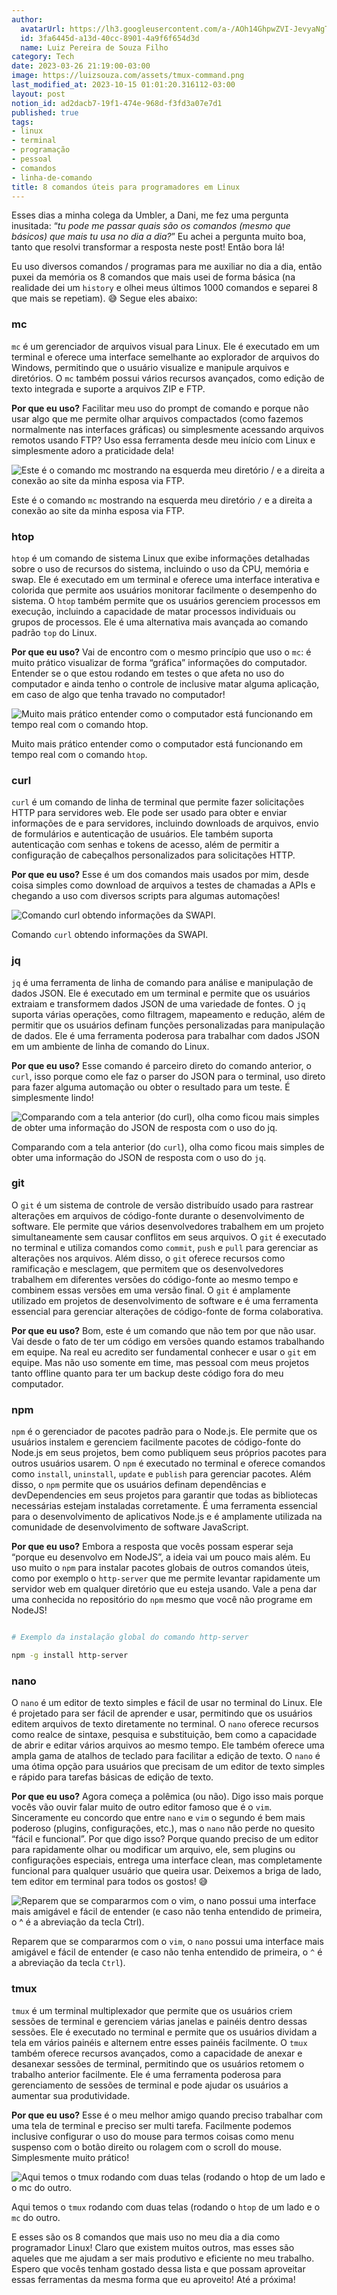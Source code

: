 ```yaml
---
author:
  avatarUrl: https://lh3.googleusercontent.com/a-/AOh14GhpwZVI-JevyaNgTdlrOT6YN20cI6V9Kxtq38Ij8AQ=s100
  id: 3fa6445d-a13d-40cc-8901-4a9f6f654d3d
  name: Luiz Pereira de Souza Filho
category: Tech
date: 2023-03-26 21:19:00-03:00
image: https://luizsouza.com/assets/tmux-command.png
last_modified_at: 2023-10-15 01:01:20.316112-03:00
layout: post
notion_id: ad2dacb7-19f1-474e-968d-f3fd3a07e7d1
published: true
tags:
- linux
- terminal
- programação
- pessoal
- comandos
- linha-de-comando
title: 8 comandos úteis para programadores em Linux
---
```


Esses dias a minha colega da Umbler, a Dani, me fez uma pergunta inusitada: “*tu pode me passar quais são os comandos (mesmo que básicos) que mais tu usa no dia a dia?*” Eu achei a pergunta muito boa, tanto que resolvi transformar a resposta neste post! Então bora lá!

Eu uso diversos comandos / programas para me auxiliar no dia a dia, então puxei da memória os 8 comandos que mais usei de forma básica (na realidade dei um `history` e olhei meus últimos 1000 comandos e separei 8 que mais se repetiam). 😅 Segue eles abaixo:

### mc

`mc` é um gerenciador de arquivos visual para Linux. Ele é executado em um terminal e oferece uma interface semelhante ao explorador de arquivos do Windows, permitindo que o usuário visualize e manipule arquivos e diretórios. O `mc` também possui vários recursos avançados, como edição de texto integrada e suporte a arquivos ZIP e FTP.

**Por que eu uso?** Facilitar meu uso do prompt de comando e porque não usar algo que me permite olhar arquivos compactados (como fazemos normalmente nas interfaces gráficas) ou simplesmente acessando arquivos remotos usando FTP? Uso essa ferramenta desde meu início com Linux e simplesmente adoro a praticidade dela!

![Este é o comando `mc` mostrando na esquerda meu diretório `/` e a direita a conexão ao site da minha esposa via FTP.](https://luizsouza.com/assets/mc-command.png)

Este é o comando `mc` mostrando na esquerda meu diretório `/` e a direita a conexão ao site da minha esposa via FTP.

### htop

`htop` é um comando de sistema Linux que exibe informações detalhadas sobre o uso de recursos do sistema, incluindo o uso da CPU, memória e swap. Ele é executado em um terminal e oferece uma interface interativa e colorida que permite aos usuários monitorar facilmente o desempenho do sistema. O `htop` também permite que os usuários gerenciem processos em execução, incluindo a capacidade de matar processos individuais ou grupos de processos. Ele é uma alternativa mais avançada ao comando padrão `top` do Linux.

**Por que eu uso?** Vai de encontro com o mesmo princípio que uso o `mc`: é muito prático visualizar de forma “gráfica” informações do computador. Entender se o que estou rodando em testes o que afeta no uso do computador e ainda tenho o controle de inclusive matar alguma aplicação, em caso de algo que tenha travado no computador!

![Muito mais prático entender como o computador está funcionando em tempo real com o comando `htop`.](https://luizsouza.com/assets/htop-command.png)

Muito mais prático entender como o computador está funcionando em tempo real com o comando `htop`.

### curl

`curl` é um comando de linha de terminal que permite fazer solicitações HTTP para servidores web. Ele pode ser usado para obter e enviar informações de e para servidores, incluindo downloads de arquivos, envio de formulários e autenticação de usuários. Ele também suporta autenticação com senhas e tokens de acesso, além de permitir a configuração de cabeçalhos personalizados para solicitações HTTP.

**Por que eu uso?** Esse é um dos comandos mais usados por mim, desde coisa simples como download de arquivos a testes de chamadas a APIs e chegando a uso com diversos scripts para algumas automações!

![Comando `curl` obtendo informações da SWAPI.](https://luizsouza.com/assets/curl-command.png)

Comando `curl` obtendo informações da SWAPI.

### jq

`jq` é uma ferramenta de linha de comando para análise e manipulação de dados JSON. Ele é executado em um terminal e permite que os usuários extraiam e transformem dados JSON de uma variedade de fontes. O `jq` suporta várias operações, como filtragem, mapeamento e redução, além de permitir que os usuários definam funções personalizadas para manipulação de dados. Ele é uma ferramenta poderosa para trabalhar com dados JSON em um ambiente de linha de comando do Linux.

**Por que eu uso?** Esse comando é parceiro direto do comando anterior, o `curl`, isso porque como ele faz o parser do JSON para o terminal, uso direto para fazer alguma automação ou obter o resultado para um teste. É simplesmente lindo!

![Comparando com a tela anterior (do `curl`), olha como ficou mais simples de obter uma informação do JSON de resposta com o uso do `jq`.](https://luizsouza.com/assets/jq-command.png)

Comparando com a tela anterior (do `curl`), olha como ficou mais simples de obter uma informação do JSON de resposta com o uso do `jq`.

### git

O `git` é um sistema de controle de versão distribuído usado para rastrear alterações em arquivos de código-fonte durante o desenvolvimento de software. Ele permite que vários desenvolvedores trabalhem em um projeto simultaneamente sem causar conflitos em seus arquivos. O `git` é executado no terminal e utiliza comandos como `commit`, `push` e `pull` para gerenciar as alterações nos arquivos. Além disso, o `git` oferece recursos como ramificação e mesclagem, que permitem que os desenvolvedores trabalhem em diferentes versões do código-fonte ao mesmo tempo e combinem essas versões em uma versão final. O `git` é amplamente utilizado em projetos de desenvolvimento de software e é uma ferramenta essencial para gerenciar alterações de código-fonte de forma colaborativa.

**Por que eu uso?** Bom, este é um comando que não tem por que não usar. Vai desde o fato de ter um código em versões quando estamos trabalhando em equipe. Na real eu acredito ser fundamental conhecer e usar o `git` em equipe. Mas não uso somente em time, mas pessoal com meus projetos tanto offline quanto para ter um backup deste código fora do meu computador.

### npm

`npm` é o gerenciador de pacotes padrão para o Node.js. Ele permite que os usuários instalem e gerenciem facilmente pacotes de código-fonte do Node.js em seus projetos, bem como publiquem seus próprios pacotes para outros usuários usarem. O `npm` é executado no terminal e oferece comandos como `install`, `uninstall`, `update` e `publish` para gerenciar pacotes. Além disso, o `npm` permite que os usuários definam dependências e devDependencies em seus projetos para garantir que todas as bibliotecas necessárias estejam instaladas corretamente. É uma ferramenta essencial para o desenvolvimento de aplicativos Node.js e é amplamente utilizada na comunidade de desenvolvimento de software JavaScript.

**Por que eu uso?** Embora a resposta que vocês possam esperar seja “porque eu desenvolvo em NodeJS”, a ideia vai um pouco mais além. Eu uso muito o `npm` para instalar pacotes globais de outros comandos úteis, como por exemplo o `http-server` que me permite levantar rapidamente um servidor web em qualquer diretório que eu esteja usando. Vale a pena dar uma conhecida no repositório do `npm` mesmo que você não programe em NodeJS!

```bash

# Exemplo da instalação global do comando http-server

npm -g install http-server

```

### nano

O `nano` é um editor de texto simples e fácil de usar no terminal do Linux. Ele é projetado para ser fácil de aprender e usar, permitindo que os usuários editem arquivos de texto diretamente no terminal. O `nano` oferece recursos como realce de sintaxe, pesquisa e substituição, bem como a capacidade de abrir e editar vários arquivos ao mesmo tempo. Ele também oferece uma ampla gama de atalhos de teclado para facilitar a edição de texto. O `nano` é uma ótima opção para usuários que precisam de um editor de texto simples e rápido para tarefas básicas de edição de texto.

**Por que eu uso?** Agora começa a polêmica (ou não). Digo isso mais porque vocês vão ouvir falar muito de outro editor famoso que é o `vim`. Sinceramente eu concordo que entre `nano` e `vim` o segundo é bem mais poderoso (plugins, configurações, etc.), mas o `nano` não perde no quesito “fácil e funcional”. Por que digo isso? Porque quando preciso de um editor para rapidamente olhar ou modificar um arquivo, ele, sem plugins ou configurações especiais, entrega uma interface clean, mas completamente funcional para qualquer usuário que queira usar. Deixemos a briga de lado, tem editor em terminal para todos os gostos! 😅

![Reparem que se compararmos com o `vim`, o `nano` possui uma interface mais amigável e fácil de entender (e caso não tenha entendido de primeira, o `^` é a abreviação da tecla `Ctrl`).](https://luizsouza.com/assets/nano-command.png)

Reparem que se compararmos com o `vim`, o `nano` possui uma interface mais amigável e fácil de entender (e caso não tenha entendido de primeira, o `^` é a abreviação da tecla `Ctrl`).

### tmux

`tmux` é um terminal multiplexador que permite que os usuários criem sessões de terminal e gerenciem várias janelas e painéis dentro dessas sessões. Ele é executado no terminal e permite que os usuários dividam a tela em vários painéis e alternem entre esses painéis facilmente. O `tmux` também oferece recursos avançados, como a capacidade de anexar e desanexar sessões de terminal, permitindo que os usuários retomem o trabalho anterior facilmente. Ele é uma ferramenta poderosa para gerenciamento de sessões de terminal e pode ajudar os usuários a aumentar sua produtividade.

**Por que eu uso?** Esse é o meu melhor amigo quando preciso trabalhar com uma tela de terminal e preciso ser multi tarefa. Facilmente podemos inclusive configurar o uso do mouse para termos coisas como menu suspenso com o botão direito ou rolagem com o scroll do mouse. Simplesmente muito prático!

![Aqui temos o `tmux` rodando com duas telas (rodando o `htop` de um lado e o `mc` do outro.](https://luizsouza.com/assets/tmux-command.png)

Aqui temos o `tmux` rodando com duas telas (rodando o `htop` de um lado e o `mc` do outro.

E esses são os 8 comandos que mais uso no meu dia a dia como programador Linux! Claro que existem muitos outros, mas esses são aqueles que me ajudam a ser mais produtivo e eficiente no meu trabalho. Espero que vocês tenham gostado dessa lista e que possam aproveitar essas ferramentas da mesma forma que eu aproveito! Até a próxima!
